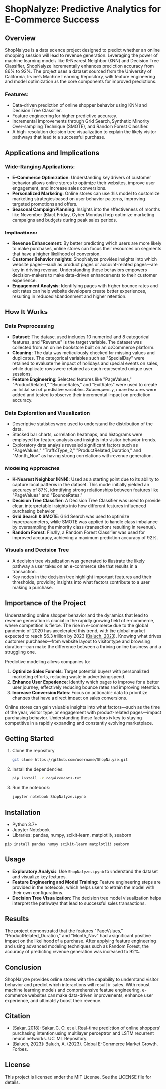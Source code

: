 # ShopNalyze: Predictive Analytics for E-Commerce Success

## Overview
ShopNalyze is a data science project designed to predict whether an online shopping session will lead to revenue generation. Leveraging the power of machine learning models like K-Nearest Neighbor (KNN) and Decision Tree Classifier, ShopNalyze incrementally enhances prediction accuracy from 86% to 92%. The project uses a dataset sourced from the University of California, Irvine’s Machine Learning Repository, with feature engineering and model optimization as the core components for improved predictions.

### Features:
- Data-driven prediction of online shopper behavior using KNN and Decision Tree Classifier.
- Feature engineering for higher predictive accuracy.
- Incremental improvements through Grid Search, Synthetic Minority Over-sampling Technique (SMOTE), and Random Forest Classifier.
- A high-resolution decision tree visualization to explain the likely visitor pathways that lead to a successful purchase.

## Applications and Implications
### Wide-Ranging Applications:
- **E-Commerce Optimization**: Understanding key drivers of customer behavior allows online stores to optimize their websites, improve user engagement, and increase sales conversions.
- **Personalized Marketing**: Online stores can use this model to customize marketing strategies based on user behavior patterns, improving targeted promotions and offers.
- **Seasonal Campaign Planning**: Insights into the effectiveness of months like November (Black Friday, Cyber Monday) help optimize marketing campaigns and budgets during peak sales periods.

### Implications:
- **Revenue Enhancement**: By better predicting which users are more likely to make purchases, online stores can focus their resources on segments that have a higher likelihood of conversion.
- **Customer Behavior Insights**: ShopNalyze provides insights into which website pages—such as product pages or account-related pages—are key in driving revenue. Understanding these behaviors empowers decision-makers to make data-driven enhancements to their customer experience.
- **Engagement Analysis**: Identifying pages with higher bounce rates and exit rates can help website developers create better experiences, resulting in reduced abandonment and higher retention.

## How It Works
### Data Preprocessing
- **Dataset**: The dataset used includes 10 numerical and 8 categorical features, and "Revenue" is the target variable. The dataset was collected from an online bookstore built on an osCommerce platform.
- **Cleaning**: The data was meticulously checked for missing values and duplicates. The categorical variables such as "SpecialDay" were retained to evaluate the impact of holidays and special events on sales, while duplicate rows were retained as each represented unique user sessions.
- **Feature Engineering**: Selected features like "PageValues," "ProductRelated," "BounceRates," and "ExitRates" were used to create an initial set of predictive variables. Subsequently, more features were added and tested to observe their incremental impact on prediction accuracy.

### Data Exploration and Visualization
- Descriptive statistics were used to understand the distribution of the data.
- Stacked bar charts, correlation heatmaps, and histograms were employed for feature analysis and insights into visitor behavior trends.
- Exploratory data analysis revealed significant factors such as "PageValues," "TrafficType_2," "ProductRelated_Duration," and "Month_Nov" as having strong correlations with revenue generation.

### Modeling Approaches
- **K-Nearest Neighbor (KNN)**: Used as a starting point due to its ability to capture local patterns in the dataset. This model initially yielded an accuracy of 87%, identifying strong relationships between features like "PageValues" and "BounceRates."
- **Decision Tree Classifier**: A Decision Tree Classifier was used to provide clear, interpretable insights into how different features influenced purchasing behavior.
- **Grid Search & SMOTE**: Grid Search was used to optimize hyperparameters, while SMOTE was applied to handle class imbalance by oversampling the minority class (transactions resulting in revenue).
- **Random Forest**: Finally, a Random Forest Classifier was used for improved accuracy, achieving a maximum prediction accuracy of 92%.

### Visuals and Decision Tree
- A decision tree visualization was generated to illustrate the likely pathway a user takes on an e-commerce site that results in a transaction.
- Key nodes in the decision tree highlight important features and their thresholds, providing insights into what factors contribute to a user making a purchase.

## Importance of the Project
Understanding online shopper behavior and the dynamics that lead to revenue generation is crucial in the rapidly growing field of e-commerce, where competition is fierce. The rise in e-commerce due to the global pandemic of 2020 has accelerated this trend, with the global market expected to reach $6.3 trillion by 2023 ([Baluch, 2023](https://www.forbes.com)). Knowing what drives customer purchases—from website layout to visitor type and browsing duration—can make the difference between a thriving online business and a struggling one.

Predictive modeling allows companies to:
1. **Optimize Sales Funnels**: Target potential buyers with personalized marketing efforts, reducing waste in advertising spend.
2. **Enhance User Experience**: Identify which pages to improve for a better user journey, effectively reducing bounce rates and improving retention.
3. **Increase Conversion Rates**: Focus on actionable data to prioritize changes that have a direct impact on sales conversions.

Online stores can gain valuable insights into what factors—such as the time of the year, visitor type, or engagement with product-related pages—impact purchasing behavior. Understanding these factors is key to staying competitive in a rapidly expanding and constantly evolving marketplace.

## Getting Started
1. Clone the repository:
   ```bash
   git clone https://github.com/username/ShopNalyze.git
   ```
2. Install the dependencies:
   ```bash
   pip install -r requirements.txt
   ```
3. Run the notebook:
   ```bash
   jupyter notebook ShopNalyze.ipynb
   ```

## Installation
- Python 3.7+
- Jupyter Notebook
- Libraries: pandas, numpy, scikit-learn, matplotlib, seaborn

```bash
pip install pandas numpy scikit-learn matplotlib seaborn
```

## Usage
- **Exploratory Analysis**: Use `ShopNalyze.ipynb` to understand the dataset and visualize key features.
- **Feature Engineering and Model Training**: Feature engineering steps are provided in the notebook, which helps users to retrain the model with their own configurations.
- **Decision Tree Visualization**: The decision tree model visualization helps interpret the pathways that lead to successful sales transactions.

## Results
The project demonstrated that the features "PageValues," "ProductRelated_Duration," and "Month_Nov" had a significant positive impact on the likelihood of a purchase. After applying feature engineering and using advanced modeling techniques such as Random Forest, the accuracy of predicting revenue generation was increased to 92%.

## Conclusion
ShopNalyze provides online stores with the capability to understand visitor behavior and predict which interactions will result in sales. With robust machine learning models and comprehensive feature engineering, e-commerce websites can make data-driven improvements, enhance user experience, and ultimately boost their revenue.

## Citation
- [Sakar, 2018]: Sakar, C. O. et al. Real-time prediction of online shoppers’ purchasing intention using multilayer perceptron and LSTM recurrent neural networks. UCI ML Repository.
- [Baluch, 2023]: Baluch, A. (2023). Global E-Commerce Market Growth. Forbes.

## License
This project is licensed under the MIT License. See the LICENSE file for details.

